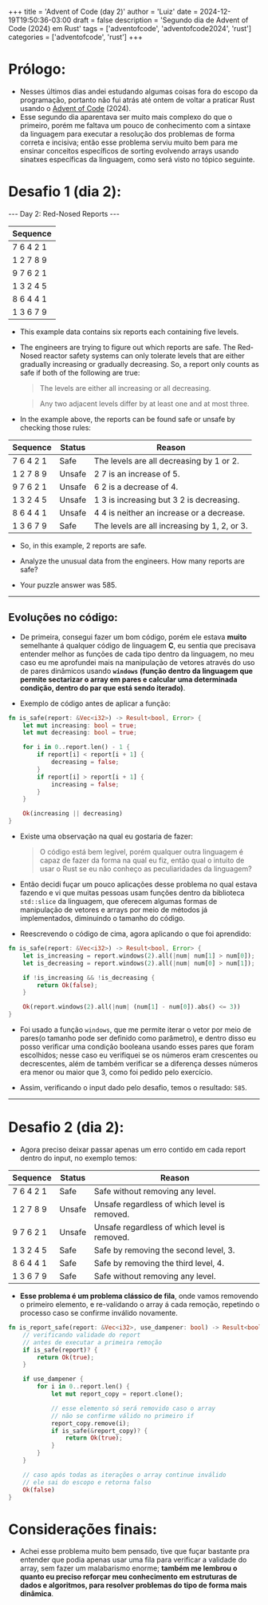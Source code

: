 +++
title = 'Advent of Code (day 2)'
author = 'Luiz'
date = 2024-12-19T19:50:36-03:00
draft = false
description = 'Segundo dia de Advent of Code (2024) em Rust'
tags = ['adventofcode', 'adventofcode2024', 'rust']
categories = ['adventofcode', 'rust']
+++

# Prólogo:

- Nesses últimos dias andei estudando algumas coisas fora do escopo da programação, portanto não fui atrás até ontem de voltar a praticar Rust usando o [Advent of Code](https://adventofcode.com/) (2024). 
- Esse segundo dia aparentava ser muito mais complexo do que o primeiro, porém me faltava um pouco de conhecimento com a sintaxe da linguagem para executar a resolução dos problemas de forma correta e incisiva; então esse problema serviu muito bem para me ensinar conceitos específicos de sorting evolvendo arrays usando sinatxes específicas da linguagem, como será visto no tópico seguinte.

# Desafio 1 (dia 2):

--- Day 2: Red-Nosed Reports ---

| Sequence    |
|-------------|
| 7 6 4 2 1   |
| 1 2 7 8 9   |
| 9 7 6 2 1   |
| 1 3 2 4 5   |
| 8 6 4 4 1   |
| 1 3 6 7 9   |

* This example data contains six reports each containing five levels.

* The engineers are trying to figure out which reports are safe. The Red-Nosed reactor safety systems can only tolerate levels that are either gradually increasing or gradually decreasing. So, a report only counts as safe if both of the following are true:

    > The levels are either all increasing or all decreasing.

    > Any two adjacent levels differ by at least one and at most three.

* In the example above, the reports can be found safe or unsafe by checking those rules:

| Sequence    | Status  | Reason                                  |
|-------------|---------|-----------------------------------------|
| 7 6 4 2 1   | Safe    | The levels are all decreasing by 1 or 2.|
| 1 2 7 8 9   | Unsafe  | 2 7 is an increase of 5.                |
| 9 7 6 2 1   | Unsafe  | 6 2 is a decrease of 4.                 |
| 1 3 2 4 5   | Unsafe  | 1 3 is increasing but 3 2 is decreasing.|
| 8 6 4 4 1   | Unsafe  | 4 4 is neither an increase or a decrease.|
| 1 3 6 7 9   | Safe    | The levels are all increasing by 1, 2, or 3.|

* So, in this example, 2 reports are safe.

* Analyze the unusual data from the engineers. How many reports are safe?

- Your puzzle answer was 585.

--------------

## Evoluções no código:

- De primeira, consegui fazer um bom código, porém ele estava **muito** semelhante á qualquer código de linguagem **C**, eu sentia que precisava entender melhor as funções de cada tipo dentro da linguagem, no meu caso eu me aprofundei mais na manipulação de vetores através do uso de pares dinâmicos usando **`windows`** **(função dentro da linguagem que permite sectarizar o array em pares e calcular uma determinada condição, dentro do par que está sendo iterado)**.

* Exemplo de código antes de aplicar a função:
```rust
fn is_safe(report: &Vec<i32>) -> Result<bool, Error> {
    let mut increasing: bool = true;
    let mut decreasing: bool = true;

    for i in 0..report.len() - 1 {
        if report[i] < report[i + 1] {
            decreasing = false;
        }
        if report[i] > report[i + 1] {
            increasing = false; 
        }
    }

    Ok(increasing || decreasing)
}
```

* Existe uma observação na qual eu gostaria de fazer:
    > O código está bem legível, porém qualquer outra linguagem é capaz de fazer da forma na qual eu fiz, então qual o intuito de usar o Rust se eu não conheço as peculiaridades da linguagem?

- Então decidi fuçar um pouco aplicações desse problema no qual estava fazendo e vi que muitas pessoas usam funções dentro da biblioteca `std::slice` da linguagem, que oferecem algumas formas de manipulação de vetores e arrays por meio de métodos já implementados, diminuindo o tamanho do código.

* Reescrevendo o código de cima, agora aplicando o que foi aprendido:
```rust
fn is_safe(report: &Vec<i32>) -> Result<bool, Error> {
    let is_increasing = report.windows(2).all(|num| num[1] > num[0]);
    let is_decreasing = report.windows(2).all(|num| num[0] > num[1]);

    if !is_increasing && !is_decreasing {
        return Ok(false);
    }

    Ok(report.windows(2).all(|num| (num[1] - num[0]).abs() <= 3))
}
```

- Foi usado a função `windows`, que me permite iterar o vetor por meio de pares(o tamanho pode ser definido como parâmetro), e dentro disso eu posso verificar uma condição booleana usando esses pares que foram escolhidos; nesse caso eu verifiquei se os números eram crescentes ou decrescentes, além de também verificar se a diferença desses números era menor ou maior que 3, como foi pedido pelo exercício.

- Assim, verificando o input dado pelo desafio, temos o resultado: `585`.
  
-------------

# Desafio 2 (dia 2):

* Agora preciso deixar passar apenas um erro contido em cada report dentro do input, no exemplo temos:

| Sequence    | Status  | Reason                                                     |
|-------------|---------|------------------------------------------------------------|
| 7 6 4 2 1   | Safe    | Safe without removing any level.                           |
| 1 2 7 8 9   | Unsafe  | Unsafe regardless of which level is removed.               |
| 9 7 6 2 1   | Unsafe  | Unsafe regardless of which level is removed.               |
| 1 3 2 4 5   | Safe    | Safe by removing the second level, 3.                      |
| 8 6 4 4 1   | Safe    | Safe by removing the third level, 4.                       |
| 1 3 6 7 9   | Safe    | Safe without removing any level.                           |

* **Esse problema é um problema clássico de fila**, onde vamos removendo o primeiro elemento, e re-validando o array á cada remoção, repetindo o processo caso se confirme inválido novamente.

```rust
fn is_report_safe(report: &Vec<i32>, use_dampener: bool) -> Result<bool, Error> {
    // verificando validade do report 
    // antes de executar a primeira remoção
    if is_safe(report)? {
        return Ok(true);
    }

    if use_dampener {
        for i in 0..report.len() {
            let mut report_copy = report.clone();

            // esse elemento só será removido caso o array
            // não se confirme válido no primeiro if
            report_copy.remove(i);
            if is_safe(&report_copy)? {
                return Ok(true);
            }
        }
    }

    // caso após todas as iterações o array continue inválido
    // ele sai do escopo e retorna falso
    Ok(false)
}
```

# Considerações finais:

- Achei esse problema muito bem pensado, tive que fuçar bastante pra entender que podia apenas usar uma fila para verificar a validade do array, sem fazer um malabarismo enorme; **também me lembrou o quanto eu preciso reforçar meu conhecimento em estruturas de dados e algoritmos, para resolver problemas do tipo de forma mais dinâmica**.